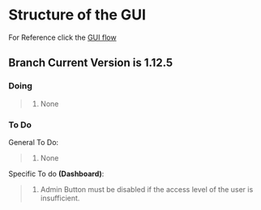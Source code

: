 # Structure of the GUI
For Reference click the [GUI flow](https://drive.google.com/file/d/1-EQPn6qUzVsC2B4StnYKVexv7ps9LH9F/view?usp=sharing)

## Branch Current Version is 1.12.5

### Doing
> 1. None

### To Do

General To Do:
> 1. None

Specific To do **(Dashboard)**:
> 1. Admin Button must be disabled if the access level of the user is insufficient.
